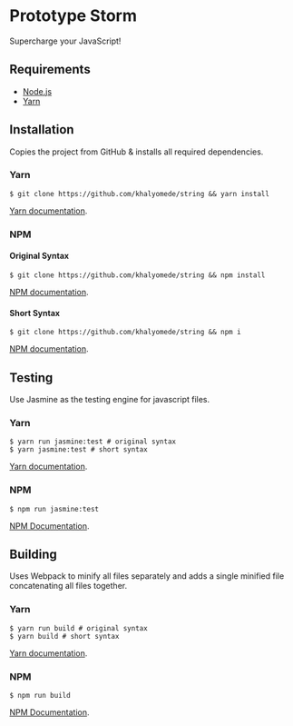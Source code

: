 # Prototype Storm
Supercharge your JavaScript!
## Requirements
- [Node.js](https://nodejs.org/en/)
- [Yarn](https://yarnpkg.com/en/)

## Installation
Copies the project from GitHub & installs all required dependencies.
### Yarn
```shell
$ git clone https://github.com/khalyomede/string && yarn install
```
[Yarn documentation](https://yarnpkg.com/en/docs/cli/install).
### NPM
#### Original Syntax
```shell
$ git clone https://github.com/khalyomede/string && npm install
```
[NPM documentation](https://docs.npmjs.com/cli/install).
#### Short Syntax
```shell
$ git clone https://github.com/khalyomede/string && npm i
```
[NPM documentation](https://docs.npmjs.com/cli/install).
## Testing
Use Jasmine as the testing engine for javascript files.
### Yarn
```shell
$ yarn run jasmine:test # original syntax
$ yarn jasmine:test # short syntax
```
[Yarn documentation](https://yarnpkg.com/lang/en/docs/cli/run/).
### NPM
```shell
$ npm run jasmine:test
```
[NPM Documentation](https://docs.npmjs.com/cli/run-script).
## Building
Uses Webpack to minify all files separately and adds a single minified file concatenating all files together.
### Yarn
```shell
$ yarn run build # original syntax
$ yarn build # short syntax
```
[Yarn documentation](https://yarnpkg.com/lang/en/docs/cli/run/).
### NPM
```shell
$ npm run build
```
[NPM Documentation](https://docs.npmjs.com/cli/run-script).
